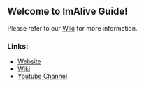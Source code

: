 ## Welcome to ImAlive Guide!

Please refer to our [Wiki](https://github.com/hay12396/ImAliveGuide/wiki) for more information.

### Links:
* [Website](http://www.google.com)
* [Wiki](https://github.com/hay12396/ImAliveGuide/wiki)
* [Youtube Channel](https://www.youtube.com)
